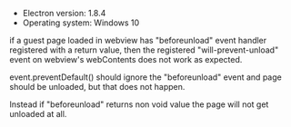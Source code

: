 
 
 * Electron version: 1.8.4
 * Operating system: Windows 10
  
 if a guest page loaded in webview has "beforeunload" event handler registered with a return value,
 then the registered "will-prevent-unload" event on webview's webContents does not work as expected.
 
 event.preventDefault() should ignore the "beforeunload" event and page should be unloaded, but that
 does not happen.
 
 Instead if "beforeunload" returns non void value the page will not get unloaded at all.
 
 
 